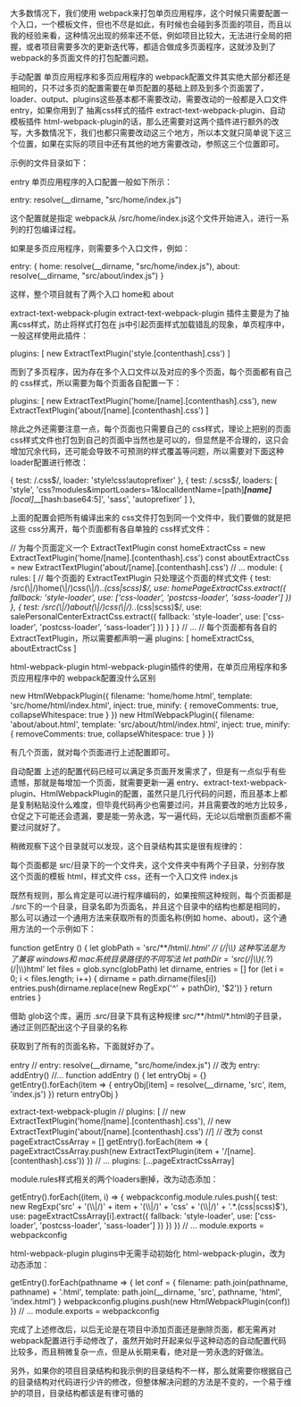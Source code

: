 大多数情况下，我们使用 webpack来打包单页应用程序，这个时候只需要配置一个入口，一个模板文件，但也不尽是如此，有时候也会碰到多页面的项目，而且以我的经验来看，这种情况出现的频率还不低，例如项目比较大，无法进行全局的把握，或者项目需要多次的更新迭代等，都适合做成多页面程序，这就涉及到了 webpack的多页面文件的打包配置问题。

手动配置
单页应用程序和多页应用程序的 webpack配置文件其实绝大部分都还是相同的，只不过多页的配置需要在单页配置的基础上顾及到多个页面罢了，loader、output、plugins这些基本都不需要改动，需要改动的一般都是入口文件 entry，如果你用到了 抽离css样式的插件 extract-text-webpack-plugin、自动模板插件 html-webpack-plugin的话，那么还需要对这两个插件进行额外的改写，大多数情况下，我们也都只需要改动这三个地方，所以本文就只简单说下这三个位置，如果在实际的项目中还有其他的地方需要改动，参照这三个位置即可。

示例的文件目录如下：



entry
单页应用程序的入口配置一般如下所示：

entry: resolve(__dirname, "src/home/index.js")

这个配置就是指定 webpack从 /src/home/index.js这个文件开始进入，进行一系列的打包编译过程。

如果是多页应用程序，则需要多个入口文件，例如：

entry: {
  home: resolve(__dirname, "src/home/index.js"),
  about: resolve(__dirname, "src/about/index.js")
}



这样，整个项目就有了两个入口 home和 about

extract-text-webpack-plugin
extract-text-webpack-plugin 插件主要是为了抽离css样式，防止将样式打包在 js中引起页面样式加载错乱的现象，单页程序中，一般这样使用此插件：

plugins: [
    new ExtractTextPlugin('style.[contenthash].css')
]


而到了多页程序，因为存在多个入口文件以及对应的多个页面，每个页面都有自己的 css样式，所以需要为每个页面各自配置一下：

plugins: [
    new ExtractTextPlugin('home/[name].[contenthash].css'),
    new ExtractTextPlugin('about/[name].[contenthash].css')
]

除此之外还需要注意一点，每个页面也只需要自己的 css样式，理论上把别的页面 css样式文件也打包到自己的页面中当然也是可以的，但显然是不合理的，这只会增加冗余代码，还可能会导致不可预测的样式覆盖等问题，所以需要对下面这种 loader配置进行修改：

{
    test: /\.css$/,
    loader: 'style!css!autoprefixer'
},
{
    test: /\.scss$/,
    loaders: [
      'style',
      'css?modules&importLoaders=1&localIdentName=[path]___[name]__[local]___[hash:base64:5]',
      'sass',
      'autoprefixer'
    ]
},

上面的配置会把所有编译出来的 css文件打包到同一个文件中，我们要做的就是把这些 css分离开，每个页面都有各自单独的 css样式文件：

// 为每个页面定义一个 ExtractTextPlugin
const homeExtractCss = new ExtractTextPlugin('home/[name].[contenthash].css')
const aboutExtractCss = new ExtractTextPlugin('about/[name].[contenthash].css')
// ...
module: {
    rules: [
      // 每个页面的 ExtractTextPlugin 只处理这个页面的样式文件
      {
        test: /src(\\|\/)home(\\|\/)css(\\|\/).*\.(css|scss)$/,
        use: homePageExtractCss.extract({
          fallback: 'style-loader',
          use: ['css-loader', 'postcss-loader', 'sass-loader']
        })
      },
      {
        test: /src(\\|\/)about(\\|\/)css(\\|\/).*\.(css|scss)$/,
        use: salePersonalCenterExtractCss.extract({
          fallback: 'style-loader',
          use: ['css-loader', 'postcss-loader', 'sass-loader']
        })
      }
    ]
}
// ...
// 每个页面都有各自的 ExtractTextPlugin，所以需要都声明一遍
plugins: [
    homeExtractCss,
    aboutExtractCss
]


html-webpack-plugin
html-webpack-plugin插件的使用，在单页应用程序和多页应用程序中的 webpack配置没什么区别

new HtmlWebpackPlugin({
   filename: 'home/home.html',
   template: 'src/home/html/index.html',
   inject: true,
   minify: {
       removeComments: true,
       collapseWhitespace: true
   }
 })
 new HtmlWebpackPlugin({
   filename: 'about/about.html',
   template: 'src/about/html/index.html',
   inject: true,
   minify: {
       removeComments: true,
       collapseWhitespace: true
   }
 })

有几个页面，就对每个页面进行上述配置即可。

自动配置
上述的配置代码已经可以满足多页面开发需求了，但是有一点似乎有些遗憾，那就是每增加一个页面，就需要更新一遍 entry、extract-text-webpack-plugin、HtmlWebpackPlugin的配置，虽然只是几行代码的问题，而且基本上都是复制粘贴没什么难度，但毕竟代码再少也需要过问，并且需要改的地方比较多，仓促之下可能还会遗漏，要是能一劳永逸，写一遍代码，无论以后增删页面都不需要过问就好了。

稍微观察下这个目录就可以发现，这个目录结构其实是很有规律的：



每个页面都是 src/目录下的一个文件夹，这个文件夹中有两个子目录，分别存放这个页面的模板 html，样式文件 css，还有一个入口文件 index.js

既然有规则，那么肯定是可以进行程序编码的，如果按照这种规则，每个页面都是 ./src下的一个目录，目录名即为页面名，并且这个目录中的结构也都是相同的，那么可以通过一个通用方法来获取所有的页面名称(例如 home、about)，这个通用方法的一个示例如下：

function getEntry () {
  let globPath = 'src/**/html/*.html'
  // (\/|\\\\) 这种写法是为了兼容 windows和 mac系统目录路径的不同写法
  let pathDir = 'src(\/|\\\\)(.*?)(\/|\\\\)html'
  let files = glob.sync(globPath)
  let dirname, entries = []
  for (let i = 0; i < files.length; i++) {
    dirname = path.dirname(files[i])
    entries.push(dirname.replace(new RegExp('^' + pathDir), '$2'))
  }
  return entries
}

借助 glob这个库，遍历 .src/目录下具有这种规律 src/**/html/*.html的子目录，通过正则匹配出这个子目录的名称

获取到了所有的页面名称，下面就好办了。

entry
// entry: resolve(__dirname, "src/home/index.js")
// 改为
entry: addEntry()
//...
function addEntry () {
  let entryObj = {}
  getEntry().forEach(item => {
    entryObj[item] = resolve(__dirname, 'src', item, 'index.js')
  })
  return entryObj
}

extract-text-webpack-plugin
// plugins: [
    // new ExtractTextPlugin('home/[name].[contenthash].css'),
    // new ExtractTextPlugin('about/[name].[contenthash].css')
//]
// 改为
const pageExtractCssArray = []
getEntry().forEach(item => {
  pageExtractCssArray.push(new ExtractTextPlugin(item + '/[name].[contenthash].css'))
})
// ...
plugins: [...pageExtractCssArray]

module.rules样式相关的两个loaders删掉，改为动态添加：

getEntry().forEach((item, i) => {
  webpackconfig.module.rules.push({
    test: new RegExp('src' + '(\\\\|\/)' + item + '(\\\\|\/)' + 'css' + '(\\\\|\/)' + '.*\.(css|scss)$'),
    use: pageExtractCssArray[i].extract({
      fallback: 'style-loader',
      use: ['css-loader', 'postcss-loader', 'sass-loader']
    })
  })
})
// ...
module.exports = webpackconfig

html-webpack-plugin
plugins中无需手动初始化 html-webpack-plugin，改为动态添加：

getEntry().forEach(pathname => {
  let conf = {
    filename: path.join(pathname, pathname) + '.html',
    template: path.join(__dirname, 'src', pathname, 'html', 'index.html')
  }
  webpackconfig.plugins.push(new HtmlWebpackPlugin(conf))
})
// ...
module.exports = webpackconfig

完成了上述修改后，以后无论是在项目中添加页面还是删除页面，都无需再对 webpack配置进行手动修改了，虽然开始时开起来似乎这种动态的自动配置代码比较多，而且稍微复杂一点，但是从长期来看，绝对是一劳永逸的好做法。

另外，如果你的项目目录结构和我示例的目录结构不一样，那么就需要你根据自己的目录结构对代码进行少许的修改，但整体解决问题的方法是不变的，一个易于维护的项目，目录结构都该是有律可循的